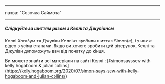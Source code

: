 - - -
назва: "Сорочка Саймона"
- - -

<Tip>

##### Слідкуйте за шиттям разом з Келлі та Джуліаном

Келлі Хогабум та Джуліан Коллінз зробили шиття з Simon(e), і у них є відео з
усіма етапами.
Якщо ви хочете зробити цей візерунок, Келлі та Джуліан допоможуть вам від початку до кінця.

Ви можете знайти всі матеріали на сайті Келлі
: [#simonsayssew with kelly hogaboom & julian collins] (https://kelly.hogaboom.org/2020/07/simon-says-sew-with-kelly-hogaboom-and-julian-collins/)

</Tip>

<PatternDocs pattern='simon' />
